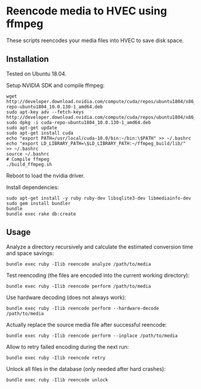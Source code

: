 # Reencode media to HVEC using ffmpeg

These scripts reencodes your media files into HVEC to save disk space.

## Installation

Tested on Ubuntu 18.04.

Setup NVIDIA SDK and compile ffmpeg:

    wget http://developer.download.nvidia.com/compute/cuda/repos/ubuntu1804/x86_64/cuda-repo-ubuntu1804_10.0.130-1_amd64.deb
    sudo apt-key adv --fetch-keys http://developer.download.nvidia.com/compute/cuda/repos/ubuntu1804/x86_64/7fa2af80.pub
    sudo dpkg -i cuda-repo-ubuntu1804_10.0.130-1_amd64.deb
    sudo apt-get update
    sudo apt-get install cuda
    echo "export PATH=/usr/local/cuda-10.0/bin:~/bin:\$PATH" >> ~/.bashrc
    echo "export LD_LIBRARY_PATH=\$LD_LIBRARY_PATH:~/ffmpeg_build/lib/"  >> ~/.bashrc
    source ~/.bashrc
    # Compile ffmpeg
    ./build_ffmpeg.sh

Reboot to load the nvidia driver.

Install dependencies:

    sudo apt-get install -y ruby ruby-dev libsqlite3-dev libmediainfo-dev
    sudo gem install bundler
    bundle
    bundle exec rake db:create

## Usage

Analyze a directory recursively and calculate the estimated conversion time and space savings:

    bundle exec ruby -Ilib reencode analyze /path/to/media

Test reencoding (the files are encoded into the current working directory):

    bundle exec ruby -Ilib reencode perform /path/to/media

Use hardware decoding (does not always work):

    bundle exec ruby -Ilib reencode perform --hardware-decode /path/to/media

Actually replace the source media file after successful reencode:

    bundle exec ruby -Ilib reencode perform --inplace /path/to/media

Allow to retry failed encoding during the next run:

    bundle exec ruby -Ilib reencode retry

Unlock all files in the database (only needed after hard crashes):

    bundle exec ruby -Ilib reencode unlock

